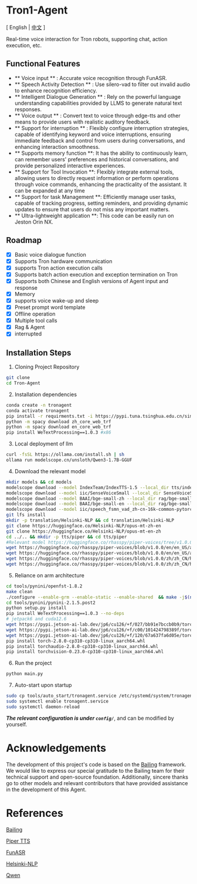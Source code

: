 # Tron1-Agent

<span>[ English | <a href="README_cn.md">中文</a> ]</span>

Real-time voice interaction for Tron robots, supporting chat, action execution, etc.
## Functional Features

- ** Voice input ** : Accurate voice recognition through FunASR.
- ** Speech Activity Detection ** : Use silero-vad to filter out invalid audio to enhance recognition efficiency.
- ** Intelligent Dialogue Generation ** : Rely on the powerful language understanding capabilities provided by LLMS to generate natural text responses.
- ** Voice output ** : Convert text to voice through edge-tts and other means to provide users with realistic auditory feedback.
- ** Support for interruption ** : Flexibly configure interruption strategies, capable of identifying keyword and voice interruptions, ensuring immediate feedback and control from users during conversations, and enhancing interaction smoothness.
- ** Supports memory function **: It has the ability to continuously learn, can remember users' preferences and historical conversations, and provide personalized interactive experiences.
- ** Support for Tool Invocation **: Flexibly integrate external tools, allowing users to directly request information or perform operations through voice commands, enhancing the practicality of the assistant. It can be expanded at any time
- ** Support for task Management **: Efficiently manage user tasks, capable of tracking progress, setting reminders, and providing dynamic updates to ensure that users do not miss any important matters.
- ** Ultra-lightweight application **: This code can be easily run on Jeston Orin NX.

## Roadmap

- [x] Basic voice dialogue function
- [x] Supports Tron hardware communication
- [x] supports Tron action execution calls
- [x] Supports batch action execution and exception termination on Tron
- [x] Supports both Chinese and English versions of Agent input and response
- [x] Memory
- [x] supports voice wake-up and sleep
- [x] Preset prompt word template
- [x] Offline operation
- [x] Multiple tool calls
- [x] Rag & Agent
- [x] interrupted

## Installation Steps

1. Cloning Project Repository
```bash
git clone 
cd Tron-Agent
```

2. Installation dependencies
```bash
conda create -n tronagent
conda activate tronagent
pip install -r requirments.txt -i https://pypi.tuna.tsinghua.edu.cn/simple
python -m spacy download zh_core_web_trf
python -m spacy download en_core_web_trf
pip install WeTextProcessing==1.0.3 #x86
```

3. Local deployment of llm
```bash
curl -fsSL https://ollama.com/install.sh | sh
ollama run modelscope.cn/unsloth/Qwen3-1.7B-GGUF
```

4. Download the relevant model
```bash
mkdir models && cd models
modelscope download --model IndexTeam/IndexTTS-1.5 --local_dir tts/indextts
modelscope download --model iic/SenseVoiceSmall --local_dir SenseVoiceSmall
modelscope download --model BAAI/bge-small-zh --local_dir rag/bge-small-zh
modelscope download --model BAAI/bge-small-en --local_dir rag/bge-small-en
modelscope download --model iic/speech_fsmn_vad_zh-cn-16k-common-pytorch --local_dir fsmn_vad
git lfs install
mkdir -p translation/Helsinki-NLP && cd translation/Helsinki-NLP
git clone https://huggingface.co/Helsinki-NLP/opus-mt-zh-en
git clone https://huggingface.co/Helsinki-NLP/opus-mt-en-zh
cd ../.. && mkdir -p tts/piper && cd tts/piper
#Relevant model https://huggingface.co/rhasspy/piper-voices/tree/v1.0.0
wget https://huggingface.co/rhasspy/piper-voices/blob/v1.0.0/en/en_US/amy/medium/en_US-amy-medium.onnx
wget https://huggingface.co/rhasspy/piper-voices/blob/v1.0.0/en/en_US/amy/medium/en_US-amy-medium.onnx.json
wget https://huggingface.co/rhasspy/piper-voices/blob/v1.0.0/zh/zh_CN/huayan/medium/zh_CN-huayan-medium.onnx
wget https://huggingface.co/rhasspy/piper-voices/blob/v1.0.0/zh/zh_CN/huayan/medium/zh_CN-huayan-medium.onnx.json
```

5. Reliance on arm architecture
```bash
cd tools/pynini/openfst-1.8.2
make clean
./configure --enable-grm --enable-static --enable-shared  && make -j$(nproc) && make install && sudo ldconfig 
cd tools/pynini/pynini-2.1.5.post2
python setup.py install
pip install WeTextProcessing==1.0.3 --no-deps
# jetpack6 and cuda12.6
wget https://pypi.jetson-ai-lab.dev/jp6/cu126/+f/027/bb91e7bccb0b9/torch-2.8.0-cp310-cp310-linux_aarch64.whl#sha256=027bb91e7bccb0b92e0d10771b6a6b0e1efcbca0a312c35fe0b4ac1916f30eb0
wget https://pypi.jetson-ai-lab.dev/jp6/cu126/+f/c00/101424798389f/torchaudio-2.8.0-cp310-cp310-linux_aarch64.whl#sha256=c00101424798389fffa7a3959bf2c564cb92a593e940af0e29bc0bfabd3c562d
wget https://pypi.jetson-ai-lab.dev/jp6/cu126/+f/120/67a637fa6d05e/torchvision-0.23.0-cp310-cp310-linux_aarch64.whl#sha256=12067a637fa6d05e5d21e9d1814aaa718c02f8d5aa252d6616277541093d77f2
pip install torch-2.8.0-cp310-cp310-linux_aarch64.whl
pip install torchaudio-2.8.0-cp310-cp310-linux_aarch64.whl
pip install torchvision-0.23.0-cp310-cp310-linux_aarch64.whl
```

6. Run the project
```bash
python main.py
```

7. Auto-start upon startup
```bash
sudo cp tools/auto_start/tronagent.service /etc/systemd/system/tronagent.servce
sudo systemctl enable tronagent.service
sudo systemctl daemon-reload
```
***The relevant configuration is under ```config/```***, and can be modified by yourself.

# Acknowledgements

The development of this project's code is based on the <a href="https://github.com/wwbin2017/bailing/tree/main/bailing">Bailing</a> framework. We would like to express our special gratitude to the Bailing team for their technical support and open-source foundation. Additionally, sincere thanks go to other models and relevant contributors that have provided assistance in the development of this Agent.

# References

<a href="https://github.com/wwbin2017/bailing/tree/main/bailing">Bailing</a>

<a href="https://github.com/rhasspy/piper/blob/master/src/python_run">Piper TTS</a>

<a href="https://github.com/modelscope/FunASR">FunASR</a>

<a href="https://huggingface.co/Helsinki-NLP">Helsinki-NLP</a>

<a href="https://www.modelscope.cn/models/unsloth/Qwen3-1.7B-GGUF">Qwen</a>
